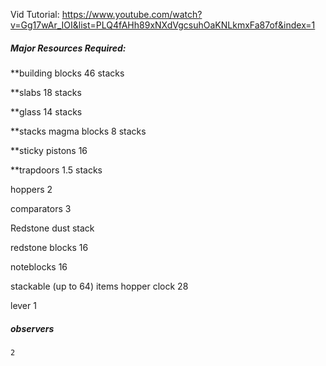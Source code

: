 Vid Tutorial: https://www.youtube.com/watch?v=Gg17wAr_IOI&list=PLQ4fAHh89xNXdVgcsuhOaKNLkmxFa87of&index=1
##### Major Resources Required:



**building blocks
		46 stacks

**slabs
	18 stacks

**glass
	14 stacks

**stacks magma blocks
	8 stacks

**sticky pistons
	16

**trapdoors 
	1.5 stacks

hoppers
	2

comparators
	3

Redstone dust
	stack

redstone blocks
	16

noteblocks 
	16
	
stackable (up to 64) items hopper clock 
	28

lever
	1

##### observers
	2